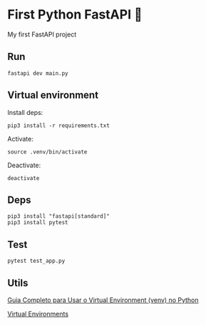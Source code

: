 # First Python FastAPI 🚀
My first FastAPI project

## Run
```
fastapi dev main.py
```

## Virtual environment
Install deps:
```
pip3 install -r requirements.txt
```

Activate:
```
source .venv/bin/activate
```

Deactivate:
```
deactivate
```

## Deps
```
pip3 install "fastapi[standard]"
pip3 install pytest
```

## Test
```
pytest test_app.py
```

## Utils
[Guia Completo para Usar o Virtual Environment (venv) no Python](https://dev.to/franciscojdsjr/guia-completo-para-usar-o-virtual-environment-venv-no-python-57bo)

[Virtual Environments](https://fastapi.tiangolo.com/virtual-environments/#check-the-virtual-environment-is-active)
